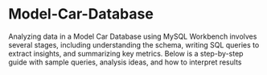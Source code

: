 # Model-Car-Database
Analyzing data in a Model Car Database using MySQL Workbench involves several stages, including understanding the schema, writing SQL queries to extract insights, and summarizing key metrics. Below is a step-by-step guide with sample queries, analysis ideas, and how to interpret results
